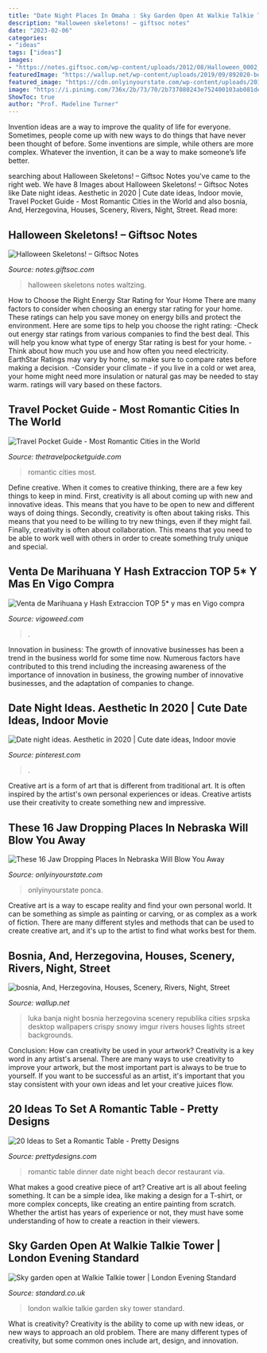 ```yaml
---
title: "Date Night Places In Omaha : Sky Garden Open At Walkie Talkie Tower"
description: "Halloween skeletons! – giftsoc notes"
date: "2023-02-06"
categories:
- "ideas"
tags: ["ideas"]
images:
- "https://notes.giftsoc.com/wp-content/uploads/2012/08/Halloween_0002_edited-1.jpg"
featuredImage: "https://wallup.net/wp-content/uploads/2019/09/892020-bosnia-and-herzegovina-houses-scenery-rivers-night-street-lights-banja-luka-cities.jpg"
featured_image: "https://cdn.onlyinyourstate.com/wp-content/uploads/2015/05/8170788904_8298cfdbb2_k-700x933.jpg"
image: "https://i.pinimg.com/736x/2b/73/70/2b737080243e752400103ab081de50b8.jpg"
ShowToc: true
author: "Prof. Madeline Turner"
---
```



Invention ideas are a way to improve the quality of life for everyone. Sometimes, people come up with new ways to do things that have never been thought of before. Some inventions are simple, while others are more complex. Whatever the invention, it can be a way to make someone’s life better.

	

		
searching about Halloween Skeletons! – Giftsoc Notes you've came to the right web. We have 8 Images about Halloween Skeletons! – Giftsoc Notes like Date night ideas. Aesthetic in 2020 | Cute date ideas, Indoor movie, Travel Pocket Guide - Most Romantic Cities in the World and also bosnia, And, Herzegovina, Houses, Scenery, Rivers, Night, Street. Read more:
		
    
## Halloween Skeletons! – Giftsoc Notes

<img loading=lazy src="https://notes.giftsoc.com/wp-content/uploads/2012/08/Halloween_0002_edited-1.jpg" onerror="this.onerror=null;this.src='https://tse3.mm.bing.net/th?id=OIP.4-hZcxJBNPdpl1TnstZhrAHaJ4&amp;pid=15.1';" alt="Halloween Skeletons! – Giftsoc Notes">

_Source: notes.giftsoc.com_

>halloween skeletons notes waltzing. 

	

How to Choose the Right Energy Star Rating for Your Home
There are many factors to consider when choosing an energy star rating for your home. These ratings can help you save money on energy bills and protect the environment. Here are some tips to help you choose the right rating:
-Check out energy star ratings from various companies to find the best deal. This will help you know what type of energy Star rating is best for your home.
-Think about how much you use and how often you need electricity. EarthStar Ratings may vary by home, so make sure to compare rates before making a decision.
-Consider your climate - if you live in a cold or wet area, your home might need more insulation or natural gas may be needed to stay warm. ratings will vary based on these factors.

    
## Travel Pocket Guide - Most Romantic Cities In The World

<img loading=lazy src="https://www.thetravelpocketguide.com/wp-content/uploads/FEATURE_Places_Most-Romantic-Cities.jpg" onerror="this.onerror=null;this.src='https://tse1.mm.bing.net/th?id=OIP.VBVEqDR1Loxne8leq4T_agHaF2&amp;pid=15.1';" alt="Travel Pocket Guide - Most Romantic Cities in the World">

_Source: thetravelpocketguide.com_

>romantic cities most. 

	

Define creative.
When it comes to creative thinking, there are a few key things to keep in mind. First, creativity is all about coming up with new and innovative ideas. This means that you have to be open to new and different ways of doing things. Secondly, creativity is often about taking risks. This means that you need to be willing to try new things, even if they might fail. Finally, creativity is often about collaboration. This means that you need to be able to work well with others in order to create something truly unique and special.

    
## Venta De Marihuana Y Hash Extraccion TOP 5* Y Mas En Vigo Compra

<img loading=lazy src="https://vigoweed.com/wp-content/uploads/2020/09/IMG-20200728-WA0040.jpg" onerror="this.onerror=null;this.src='https://tse2.mm.bing.net/th?id=OIP.pECiQiyUp9lH-A2BKW5X7QHaJ4&amp;pid=15.1';" alt="Venta de Marihuana y Hash Extraccion TOP 5* y mas en Vigo compra">

_Source: vigoweed.com_

>. 

	

Innovation in business:
The growth of innovative businesses has been a trend in the business world for some time now. Numerous factors have contributed to this trend including the increasing awareness of the importance of innovation in business, the growing number of innovative businesses, and the adaptation of companies to change.

    
## Date Night Ideas. Aesthetic In 2020 | Cute Date Ideas, Indoor Movie

<img loading=lazy src="https://i.pinimg.com/736x/2b/73/70/2b737080243e752400103ab081de50b8.jpg" onerror="this.onerror=null;this.src='https://tse3.mm.bing.net/th?id=OIP.WFoj6ez-qXMHk_lWGf3vKwHaJ3&amp;pid=15.1';" alt="Date night ideas. Aesthetic in 2020 | Cute date ideas, Indoor movie">

_Source: pinterest.com_

>. 

	

Creative art is a form of art that is different from traditional art. It is often inspired by the artist's own personal experiences or ideas. Creative artists use their creativity to create something new and impressive.

    
## These 16 Jaw Dropping Places In Nebraska Will Blow You Away

<img loading=lazy src="https://cdn.onlyinyourstate.com/wp-content/uploads/2015/05/8170788904_8298cfdbb2_k-700x933.jpg" onerror="this.onerror=null;this.src='https://tse4.mm.bing.net/th?id=OIP.0VXc4tRl8IlWCQ2B5UvxFQHaJ3&amp;pid=15.1';" alt="These 16 Jaw Dropping Places In Nebraska Will Blow You Away">

_Source: onlyinyourstate.com_

>onlyinyourstate ponca. 

	

Creative art is a way to escape reality and find your own personal world. It can be something as simple as painting or carving, or as complex as a work of fiction. There are many different styles and methods that can be used to create creative art, and it's up to the artist to find what works best for them.

    
## Bosnia, And, Herzegovina, Houses, Scenery, Rivers, Night, Street

<img loading=lazy src="https://wallup.net/wp-content/uploads/2019/09/892020-bosnia-and-herzegovina-houses-scenery-rivers-night-street-lights-banja-luka-cities.jpg" onerror="this.onerror=null;this.src='https://tse4.mm.bing.net/th?id=OIP.raktE3eejSJBvv2s0oBzYQHaEK&amp;pid=15.1';" alt="bosnia, And, Herzegovina, Houses, Scenery, Rivers, Night, Street">

_Source: wallup.net_

>luka banja night bosnia herzegovina scenery republika cities srpska desktop wallpapers crispy snowy imgur rivers houses lights street backgrounds. 

	

Conclusion: How can creativity be used in your artwork?
Creativity is a key word in any artist's arsenal. There are many ways to use creativity to improve your artwork, but the most important part is always to be true to yourself. If you want to be successful as an artist, it's important that you stay consistent with your own ideas and let your creative juices flow.

    
## 20 Ideas To Set A Romantic Table - Pretty Designs

<img loading=lazy src="http://www.prettydesigns.com/wp-content/uploads/2015/08/20-ideas-to-set-a-romantic-table13.jpg" onerror="this.onerror=null;this.src='https://tse4.mm.bing.net/th?id=OIP.2IQ7SrVe--TlzsIdek4c3wHaLI&amp;pid=15.1';" alt="20 Ideas to Set a Romantic Table - Pretty Designs">

_Source: prettydesigns.com_

>romantic table dinner date night beach decor restaurant via. 

	

What makes a good creative piece of art?
Creative art is all about feeling something. It can be a simple idea, like making a design for a T-shirt, or more complex concepts, like creating an entire painting from scratch. Whether the artist has years of experience or not, they must have some understanding of how to create a reaction in their viewers.

    
## Sky Garden Open At Walkie Talkie Tower | London Evening Standard

<img loading=lazy src="https://www.standard.co.uk/s3fs-public/thumbnails/image/2015/01/07/13/sky3.jpg" onerror="this.onerror=null;this.src='https://tse4.mm.bing.net/th?id=OIP.fNY37vl8M0aE4T07SnUgAwHaE8&amp;pid=15.1';" alt="Sky garden open at Walkie Talkie tower | London Evening Standard">

_Source: standard.co.uk_

>london walkie talkie garden sky tower standard. 

	

What is creativity?
Creativity is the ability to come up with new ideas, or new ways to approach an old problem. There are many different types of creativity, but some common ones include art, design, and innovation.

